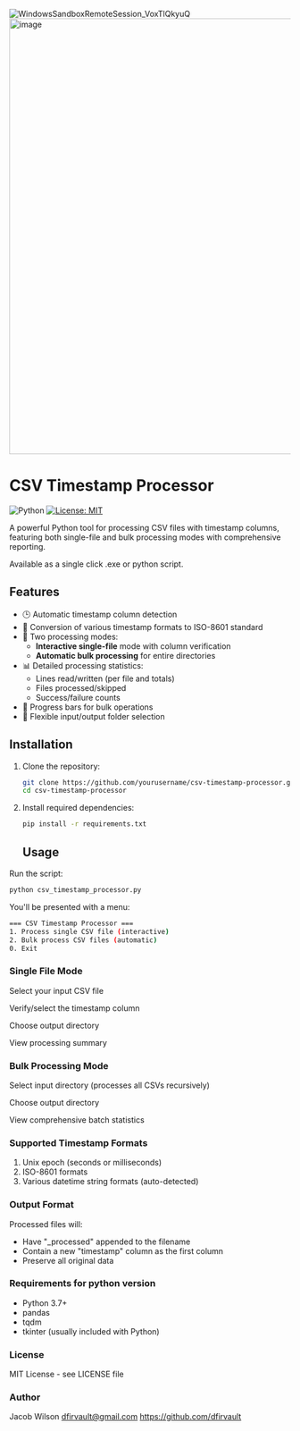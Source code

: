![WindowsSandboxRemoteSession_VoxTlQkyuQ](https://github.com/user-attachments/assets/8c2ae2e5-62af-42ec-b5d4-b289dc4d37c1)
<img width="891" height="780" alt="image" src="https://github.com/user-attachments/assets/ab82fdf2-2ff1-4353-9f5f-7dc99bec5fab" />

# CSV Timestamp Processor

![Python](https://img.shields.io/badge/python-3.7%2B-blue)
[![License: MIT](https://img.shields.io/badge/License-MIT-yellow.svg)](https://opensource.org/licenses/MIT)

A powerful Python tool for processing CSV files with timestamp columns, featuring both single-file and bulk processing modes with comprehensive reporting.

Available as a single click .exe or python script.

## Features

- 🕒 Automatic timestamp column detection
- 🔄 Conversion of various timestamp formats to ISO-8601 standard
- 📂 Two processing modes:
  - **Interactive single-file** mode with column verification
  - **Automatic bulk processing** for entire directories
- 📊 Detailed processing statistics:
  - Lines read/written (per file and totals)
  - Files processed/skipped
  - Success/failure counts
- 🚀 Progress bars for bulk operations
- 📁 Flexible input/output folder selection

## Installation

1. Clone the repository:
   ```bash
   git clone https://github.com/yourusername/csv-timestamp-processor.git
   cd csv-timestamp-processor
   ```
2. Install required dependencies:
   ```bash
   pip install -r requirements.txt
   ```
   ## Usage

Run the script:

```bash
python csv_timestamp_processor.py
```
You'll be presented with a menu:
```bash
=== CSV Timestamp Processor ===
1. Process single CSV file (interactive)
2. Bulk process CSV files (automatic)
0. Exit
```

### Single File Mode
Select your input CSV file

Verify/select the timestamp column

Choose output directory

View processing summary

### Bulk Processing Mode
Select input directory (processes all CSVs recursively)

Choose output directory

View comprehensive batch statistics

### Supported Timestamp Formats
1. Unix epoch (seconds or milliseconds)
2. ISO-8601 formats
3. Various datetime string formats (auto-detected)

### Output Format
Processed files will:
- Have "_processed" appended to the filename
- Contain a new "timestamp" column as the first column
- Preserve all original data

### Requirements for python version
- Python 3.7+
- pandas
- tqdm
- tkinter (usually included with Python)

### License
MIT License - see LICENSE file

### Author
Jacob Wilson
dfirvault@gmail.com
https://github.com/dfirvault

